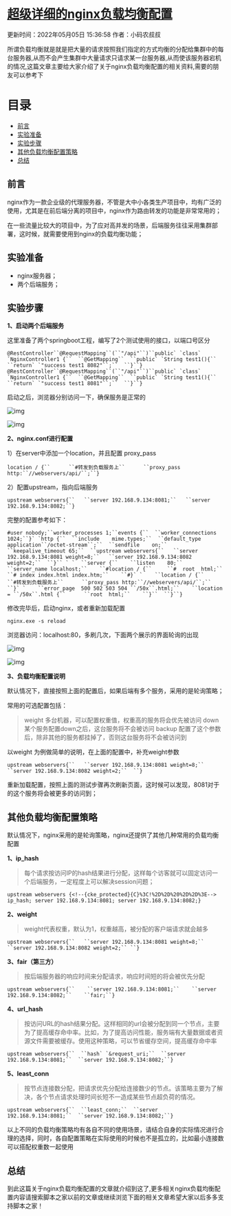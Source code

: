 # [超级详细的nginx负载均衡配置](https://www.jb51.net/article/246881.htm)

 更新时间：2022年05月05日 15:36:58  作者：小码农叔叔  

所谓负载均衡就是就是把大量的请求按照我们指定的方式均衡的分配给集群中的每台服务器,从而不会产生集群中大量请求只请求某一台服务器,从而使该服务器宕机的情况,这篇文章主要给大家介绍了关于nginx负载均衡配置的相关资料,需要的朋友可以参考下

# 目录

- [前言](https://www.jb51.net/article/246881.htm#_label0)
- [实验准备](https://www.jb51.net/article/246881.htm#_label1)
- [实验步骤](https://www.jb51.net/article/246881.htm#_label2)
- [其他负载均衡配置策略](https://www.jb51.net/article/246881.htm#_label3)
- [总结](https://www.jb51.net/article/246881.htm#_label4)



## 前言

nginx作为一款企业级的代理服务器，不管是大中小各类生产项目中，均有广泛的使用，尤其是在前后端分离的项目中，nginx作为路由转发的功能是非常常用的；

在一些流量比较大的项目中，为了应对高并发的场景，后端服务往往采用集群部署，这时候，就需要使用到nginx的负载均衡功能；



## 实验准备

- nginx服务器；
- 两个后端服务；



## 实验步骤

**1、启动两个后端服务**

这里准备了两个springboot工程，编写了2个测试使用的接口，以端口号区分

```
@RestController``@RequestMapping``(``"/api"``)``public` `class` `NginxController1 {``  ``@GetMapping``  ``public` `String test1(){``    ``return` `"success test1 8082"``;``  ``}``}
@RestController``@RequestMapping``(``"/api"``)``public` `class` `NginxController1 {``  ``@GetMapping``  ``public` `String test1(){``    ``return` `"success test1 8081"``;``  ``}``}
```

启动之后，浏览器分别访问一下，确保服务是正常的

![img](https://img.jbzj.com/file_images/article/202205/2022050515341623.png)

![img](https://img.jbzj.com/file_images/article/202205/2022050515341624.png)

**2、nginx.conf进行配置**

1）在server中添加一个location，并且配置 proxy_pass

```
location / {``      ``#转发到负载服务上``      ``proxy_pass http:``//webservers/api/``;``}
```

2）配置upstream，指向后端服务

```
upstream webservers{``   ``server 192.168.9.134:8081;``   ``server 192.168.9.134:8082;``}
```

完整的配置参考如下：

```
#user nobody;``worker_processes 1;``events {``  ``worker_connections 1024;``}` `http {``  ``include    mime.types;``  ``default_type application``/octet-stream``;``  ``sendfile    on;``  ``keepalive_timeout 65;``  ``upstream webservers{``   ``server 192.168.9.134:8081 weight=8;``   ``server 192.168.9.134:8082 weight=2;``  ``}`` ` `  ``server {``    ``listen    80;``    ``server_name localhost;``    ``#location / {``     ``#  root  html;``     ``# index index.html index.htm;``    ``#}` `    ``location / {``       ``#转发到负载服务上``      ``proxy_pass http:``//webservers/api/``;``     ``}` `    ``error_page  500 502 503 504 ``/50x``.html;``    ``location = ``/50x``.html {``      ``root  html;``    ``}``  ``}``}
```

修改完毕后，启动nginx，或者重新加载配置

```
nginx.exe -s reload
```

浏览器访问：localhost:80，多刷几次，下面两个展示的界面轮询的出现

![img](https://img.jbzj.com/file_images/article/202205/2022050515341625.png)

![img](https://img.jbzj.com/file_images/article/202205/2022050515341626.png)

**3、负载均衡配置说明**

默认情况下，直接按照上面的配置后，如果后端有多个服务，采用的是轮询策略；

常用的可选配置包括：

> weight 多台机器，可以配置权重值，权重高的服务将会优先被访问
> down 某个服务配置down之后，这台服务将不会被访问
> backup 配置了这个参数后，除非其他的服务都挂掉了，否则这台服务将不会被访问到

以weight 为例做简单的说明，在上面的配置中，补充weight参数

```
upstream webservers{``   ``server 192.168.9.134:8081 weight=8;``   ``server 192.168.9.134:8082 weight=2;``  ``}
```

重新加载配置，按照上面的测试步骤再次刷新页面，这时候可以发现，8081对于的这个服务将会被更多的访问到；



## 其他负载均衡配置策略

默认情况下，nginx采用的是轮询策略，nginx还提供了其他几种常用的负载均衡配置

**1、ip_hash**

> 每个请求按访问IP的hash结果进行分配，这样每个访客就可以固定访问一个后端服务，一定程度上可以解决session问题；

```
upstream webservers {<!--{cke_protected}{C}%3C!%2D%2D%20%2D%2D%3E--> ip_hash; server 192.168.9.134:8081; server 192.168.9.134:8082;}
```

**2、weight**

> weight代表权重，默认为1，权重越高，被分配的客户端请求就会越多

```
upstream webservers{``   ``server 192.168.9.134:8081 weight=8;``   ``server 192.168.9.134:8082 weight=2;`` ``}
```

**3、fair（第三方）**

> 按后端服务器的响应时间来分配请求，响应时间短的将会被优先分配

```
upstream webservers{``    ``server 192.168.9.134:8081;``    ``server 192.168.9.134:8082;``    ``fair;``}
```

**4、url_hash**

> 按访问URL的hash结果分配。这样相同的url会被分配到同一个节点，主要为了提高缓存命中率。比如，为了提高访问性能，服务端有大量数据或者资源文件需要被缓存。使用这种策略，可以节省缓存空间，提高缓存命中率

```
upstream webservers{``  ``hash` `&request_uri;``  ``server 192.168.9.134:8081;``  ``server 192.168.9.134:8082;``}
```

**5、least_conn**

> 按节点连接数分配，把请求优先分配给连接数少的节点。该策略主要为了解决，各个节点请求处理时间长短不一造成某些节点超负荷的情况。

```
upstream webservers{``  ``least_conn;``  ``server 192.168.9.134:8081;``  ``server 192.168.9.134:8082;``}
```

以上不同的负载均衡策略均有各自不同的使用场景，请结合自身的实际情况进行合理的选择，同时，各自配置策略在实际使用的时候也不是孤立的，比如最小连接数可以搭配权重数一起使用



## 总结

到此这篇关于nginx负载均衡配置的文章就介绍到这了,更多相关nginx负载均衡配置内容请搜索脚本之家以前的文章或继续浏览下面的相关文章希望大家以后多多支持脚本之家！